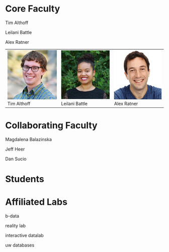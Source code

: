 # Core Faculty

Tim Althoff

Leilani Battle

Alex Ratner

<table>
  <tr>
    <td><img style="display:block;" src="assets/images/tim.jpg"     width="100%"></td>
    <td><img style="display:block;" src="assets/images/leilani.jpg" width="100%"></td>
    <td><img style="display:block;" src="assets/images/alex.jpg"    width="100%"></td>
  </tr>
  <tr>
     <td>Tim Althoff</td>
     <td>Leilani Battle</td>
     <td>Alex Ratner</td>
  </tr>
 </table>

# Collaborating Faculty

Magdalena Balazinska

Jeff Heer

Dan Sucio

# Students

# Affiliated Labs

b-data

reality lab

interactive datalab

uw databases
